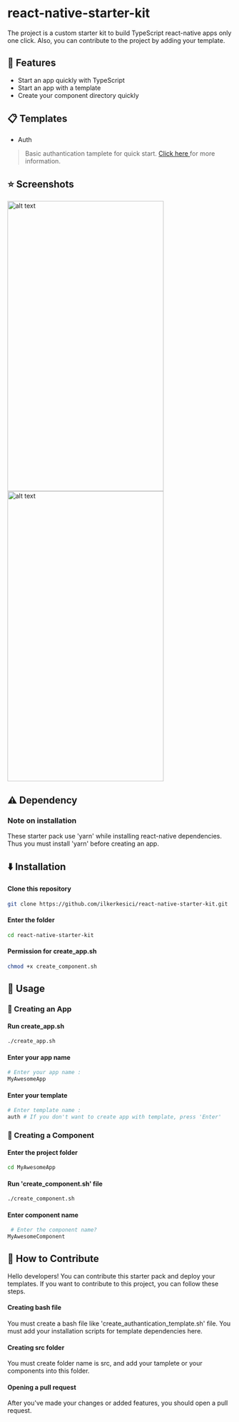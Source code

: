 # react-native-starter-kit
The project is a custom starter kit to build TypeScript react-native apps only one click. Also, you can contribute to the project by adding your template.

## :star2: Features
- Start an app quickly with TypeScript
- Start an app with a template
- Create your component directory quickly

## :clipboard: Templates
- Auth
>Basic authantication tamplete for quick start. <a href="https://github.com/ilkerkesici/react-native-starter-kit/tree/master/template/only_auth"> Click here </a> for more information.

## :star: Screenshots
<p float="left">
  <img src="https://github.com/ilkerkesici/react-native-starter-kit/blob/master/template/only_auth/assets/login_ss_1.png" alt="alt text" width="350px" height="650px">
  <img src="https://github.com/ilkerkesici/react-native-starter-kit/blob/master/template/only_auth/assets/register_ss.png" alt="alt text" width="350px" height="650px">
</p>

## :warning: Dependency
### Note on installation
These starter pack use 'yarn' while installing react-native dependencies. Thus you must install 'yarn' before creating an app.

## :arrow_down: Installation
#### Clone this repository

```sh
git clone https://github.com/ilkerkesici/react-native-starter-kit.git
```
#### Enter the folder

```sh
cd react-native-starter-kit
```
#### Permission for create_app.sh

```sh
chmod +x create_component.sh
```

## :flashlight: Usage
### :iphone: Creating an App

#### Run create_app.sh

```sh
./create_app.sh
```
#### Enter your app name

```sh
# Enter your app name :
MyAwesomeApp
```
#### Enter your template

```sh
# Enter template name :
auth # If you don't want to create app with template, press 'Enter'
```
### :rocket: Creating a Component
#### Enter the project folder
```sh
cd MyAwesomeApp
```
#### Run 'create_component.sh' file 
```sh
./create_component.sh
```
#### Enter component name 
```sh
 # Enter the component name?
MyAwesomeComponent
```

## :clap: How to Contribute

Hello developers! You can contribute this starter pack and deploy your templates. If you want to contribute to this project,  you can follow these steps.

#### Creating bash file

You must create a bash file like 'create_authantication_template.sh' file. You must add your installation scripts for template dependencies here. 

#### Creating src folder
You must create folder name is src, and add your tamplete or your components into this folder.

#### Opening a pull request
After you've made your changes or added features, you should open a pull request.
